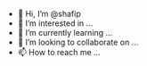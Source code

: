 - 👋 Hi, I’m @shafip
- 👀 I’m interested in ...
- 🌱 I’m currently learning ...
- 💞️ I’m looking to collaborate on ...
- 📫 How to reach me ...

<!---
shafip/shafip is a ✨ special ✨ repository because its `README.md` (this file) appears on your GitHub profile.
You can click the Preview link to take a look at your changes.
--->
